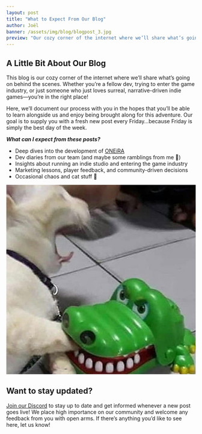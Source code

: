 ```yaml
---
layout: post
title: "What to Expect From Our Blog"
author: Joël
banner: /assets/img/blog/blogpost_3.jpg
preview: "Our cozy corner of the internet where we’ll share what’s going on behind the scenes."
---
```

<h2 class="post-heading">A Little Bit About Our Blog</h2>

This blog is our cozy corner of the internet where we’ll share what’s going on behind the scenes. Whether you’re a fellow dev, trying to enter the game industry, or just someone who just loves surreal, narrative-driven indie games—you’re in the right place!

Here, we’ll document our process with you in the hopes that you’ll be able to learn alongside us and enjoy being brought along for this adventure. Our goal is to supply you with a fresh new post every Friday…because Friday is simply the best day of the week.

***What can I expect from these posts?***

- Deep dives into the development of <a class="post-link" href="https://dreammatterlabs.com/">ONEiRA</a>
- Dev diaries from our team (and maybe some ramblings from me 👀)
- Insights about running an indie studio and entering the game industry
- Marketing lessons, player feedback, and community-driven decisions
- Occasional chaos and cat stuff 🐾

<img class="img-fluid post-image w-50" src="/assets/img/blog/cat.jpg">

<h2 class="post-heading">Want to stay updated?</h2>

<a class="post-link" href="https://discord.gg/XAYvJhkkqE">Join our Discord</a> to stay up to date and get informed whenever a new post goes live! We place high importance on our community and welcome any feedback from you with open arms. If there’s anything you’d like to see here, let us know!